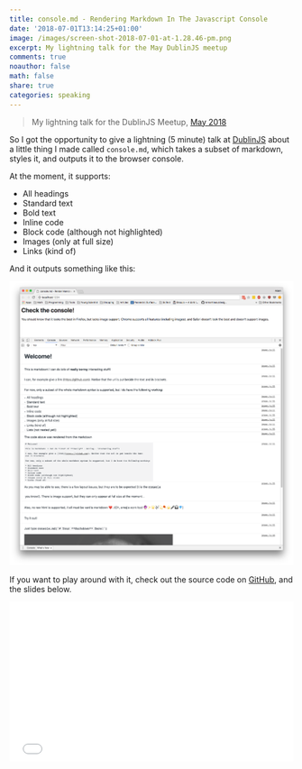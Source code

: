 ```yaml
---
title: console.md - Rendering Markdown In The Javascript Console
date: '2018-07-01T13:14:25+01:00'
image: /images/screen-shot-2018-07-01-at-1.28.46-pm.png
excerpt: My lightning talk for the May DublinJS meetup
comments: true
noauthor: false
math: false
share: true
categories: speaking
---
```

> My lightning talk for the DublinJS Meetup, [May 2018](https://www.meetup.com/DublinJS/events/fbllfpyxhbcb/)

So I got the opportunity to give a lightning (5 minute) talk at [DublinJS](https://www.meetup.com/DublinJS) about a little thing I made called `console.md`, which takes a subset of markdown, styles it, and outputs it to the browser console.

At the moment, it supports:

* All headings
* Standard text
* Bold text
* Inline code
* Block code (although not highlighted)
* Images (only at full size)
* Links (kind of)

And it outputs something like this:

![output](https://raw.githubusercontent.com/adamisntdead/console.md/master/media/output.png)

If you want to play around with it, check out the source code on [GitHub](https://github.com/adamisntdead/console.md), and the slides below.

<style>.embed-container { position: relative; padding-bottom: 56.25%; height: 0; overflow: hidden; max-width: 100%; } .embed-container iframe, .embed-container object, .embed-container embed { position: absolute; top: 0; left: 0; width: 100%; height: 100%; }</style><div class='embed-container'><iframe title="slides" src='//slides.com/adamkelly-2/console-md/embed?style=light' scrolling='no' frameborder='0' webkitallowfullscreen mozallowfullscreen allowfullscreen></iframe></div>
